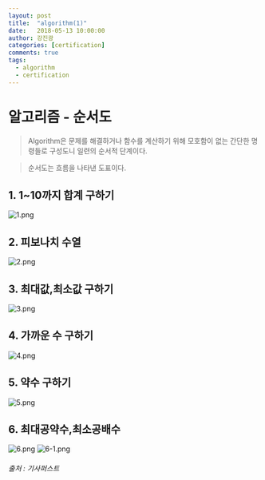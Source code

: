 ```yaml
---
layout: post
title:  "algorithm(1)"
date:   2018-05-13 10:00:00
author: 강진광
categories: [certification]
comments: true
tags:
  - algorithm
  - certification
---
```


# 알고리즘 - 순서도 #

>Algorithm은 문제를 해결하거나 함수를 계산하기 위해 모호함이 없는 간단한 명령들로 구성도니 일련의 순서적 단계이다.

>순서도는 흐름을 나타낸 도표이다.

## 1. 1~10까지 합계 구하기
![1.png](https://drive.google.com/uc?id=1VQLJ4TcFOPRVOVhNALn_I2mbfXXLdR3O "Medium example image")
## 2. 피보나치 수열
![2.png](https://drive.google.com/uc?id=1Tb_4rhcLC1RBVq3qIpO_4jxB8Nf5IQTt "Medium example image")

## 3. 최대값,최소값 구하기
![3.png](https://drive.google.com/uc?id=1MrU5XtXG-BYF9AJ6_KwyizLvvPp4mXc5 "Medium example image")

## 4. 가까운 수 구하기
![4.png](https://drive.google.com/uc?id=1nXMBvvU2nUdOqosR4UlEeQG-CfGzWxld "Medium example image")
## 5. 약수 구하기
![5.png](https://drive.google.com/uc?id=16gi1vlpq2kEVU64BPt_C-lUzOWJYFjj4 "Medium example image")
## 6. 최대공약수,최소공배수
![6.png](https://drive.google.com/uc?id=1v5DK2ANJmjy0YlTbcA44RQuBIUIQeJgp "Medium example image")
![6-1.png](https://drive.google.com/uc?id=1qnvDchBmJi1Urx0Hlkx4mGCGiQ46W0Vb "Medium example image")

###### 출처 : 기사퍼스트
